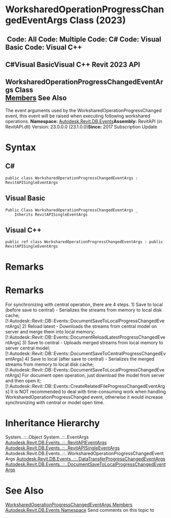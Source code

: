# WorksharedOperationProgressChangedEventArgs Class (2023)

﻿
 Code: All Code: Multiple Code: C# Code: Visual Basic Code: Visual C++   
---  
C#Visual BasicVisual C++
Revit 2023 API  
---  
WorksharedOperationProgressChangedEventArgs Class  
[Members](4bf59c13-b078-123b-aaab-e0d547160675.md "WorksharedOperationProgressChangedEventArgs Members") See Also  
---  
The event arguments used by the WorksharedOperationProgressChanged event, this event will be raised when executing following workshared operations. 
**Namespace:** [Autodesk.Revit.DB.Events](b86712d6-83b3-e044-8016-f9881ecd3800.md "Autodesk.Revit.DB.Events Namespace")**Assembly:** RevitAPI (in RevitAPI.dll) Version: 23.0.0.0 (23.1.0.0)**Since:** 2017 Subscription Update 
# Syntax
C#  
---  
```text
public class WorksharedOperationProgressChangedEventArgs : RevitAPISingleEventArgs
```
  
Visual Basic  
---  
```text
Public Class WorksharedOperationProgressChangedEventArgs _
	Inherits RevitAPISingleEventArgs
```
  
Visual C++  
---  
```text
public ref class WorksharedOperationProgressChangedEventArgs : public RevitAPISingleEventArgs
```
  
# Remarks
# Remarks
For synchronizing with central operation, there are 4 steps. 1) Save to local (before save to central) - Serializes the streams from memory to local disk cache; [!:Autodesk::Revit::DB::Events::DocumentSaveToLocalProgressChangedEventArgs] 2) Reload latest - Downloads the streams from central model on server and merge them into local memory; [!:Autodesk::Revit::DB::Events::DocumentReloadLatestProgressChangedEventArgs] 3) Save to central - Uploads merged streams from local memory to server central model; [!:Autodesk::Revit::DB::Events::DocumentSaveToCentralProgressChangedEventArgs] 4) Save to local (after save to central) - Serializes the merged streams from memory to local disk cache; [!:Autodesk::Revit::DB::Events::DocumentSaveToLocalProgressChangedEventArgs]
For document open operation, just download the model from server and then open it; [!:Autodesk::Revit::DB::Events::CreateRelatedFileProgressChangedEventArgs]
It is NOT recommended to deal with time-consuming work when handling WorksharedOperationProgressChanged event, otherwise it would increase synchronizing with central or model open time.
# Inheritance Hierarchy
System..::..Object System..::..EventArgs [Autodesk.Revit.DB.Events..::..RevitAPIEventArgs](7c98499c-e345-cfda-ef89-48eccd3c9992.md "RevitAPIEventArgs Class") [Autodesk.Revit.DB.Events..::..RevitAPISingleEventArgs](446fa3c6-4f35-47f4-e8c2-e5235c321836.md "RevitAPISingleEventArgs Class") Autodesk.Revit.DB.Events..::..WorksharedOperationProgressChangedEventArgs [Autodesk.Revit.DB.Events..::..DataTransferProgressChangedEventArgs](a5a0081b-e990-ac8f-68dc-be0915955d1d.md "DataTransferProgressChangedEventArgs Class") [Autodesk.Revit.DB.Events..::..DocumentSaveToLocalProgressChangedEventArgs](a3a774b8-2913-5de6-e7ad-5daa24a9c172.md "DocumentSaveToLocalProgressChangedEventArgs Class")
# See Also
[WorksharedOperationProgressChangedEventArgs Members](4bf59c13-b078-123b-aaab-e0d547160675.md "WorksharedOperationProgressChangedEventArgs Members")
[Autodesk.Revit.DB.Events Namespace](b86712d6-83b3-e044-8016-f9881ecd3800.md "Autodesk.Revit.DB.Events Namespace")
Send comments on this topic to 